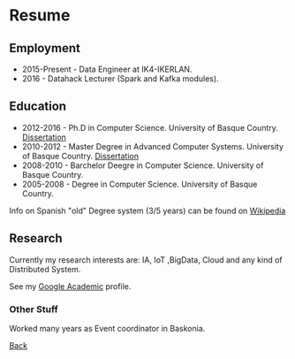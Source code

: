 # Resume

## Employment 

* 2015-Present - Data Engineer at IK4-IKERLAN. 
* 2016 - Datahack Lecturer (Spark and Kafka modules).

## Education 

* 2012-2016 - Ph.D in Computer Science. University of Basque Country. [Dissertation](http://hdl.handle.net/10810/18326)
* 2010-2012 - Master Degree in Advanced Computer Systems. University of Basque Country. [Dissertation](http://hdl.handle.net/10810/10131)
* 2008-2010 - Barchelor Deegre in Computer Science. University of Basque Country.
* 2005-2008 - Degree in Computer Science. University of Basque Country. 

Info on Spanish "old" Degree system (3/5 years) can be found on [Wikipedia](https://en.wikipedia.org/wiki/Bachelor%27s_degree#Spain)

## Research 

Currently my research interests are: IA, IoT ,BigData, Cloud and any kind of Distributed System. 

See my [Google Academic](https://scholar.google.es/citations?user=RcnJ168AAAAJ&hl=en) profile.



### Other Stuff

Worked many years as Event coordinator in Baskonia. 

[Back](README.md)
